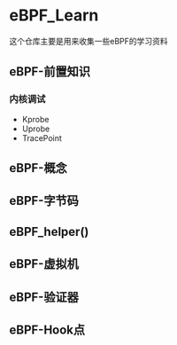 # eBPF_Learn
这个仓库主要是用来收集一些eBPF的学习资料



## eBPF-前置知识
### 内核调试
  - Kprobe
  - Uprobe
  - TracePoint


## eBPF-概念
## eBPF-字节码
## eBPF_helper()
## eBPF-虚拟机
## eBPF-验证器
## eBPF-Hook点
